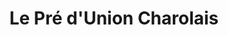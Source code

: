 ---
title: "Le Pré d'Union Charolais"
url: /vendenesse-les-charolles/le-pre-dunion-charolais/
shop: boucherie
---